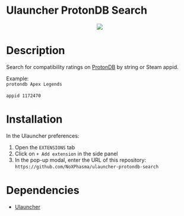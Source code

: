 # Ulauncher ProtonDB Search

<p align="center">
 <img src="https://user-images.githubusercontent.com/7719590/185583814-2f1899c6-44b0-4842-9748-6d97a24902e3.png" />
</p>

# Description
Search for compatibility ratings on <a href="https://www.protondb.com/app/960090" target="_blank">ProtonDB</a> by string or Steam appid.

Example:<br>
`protondb Apex Legends`<br><br>
`appid 1172470`

# Installation
In the Ulauncher preferences:
1. Open the `EXTENSIONS` tab
2. Click on `+ Add extension` in the side panel
3. In the pop-up modal, enter the URL of this repository: `https://github.com/NoXPhasma/ulauncher-protondb-search`


# Dependencies
- [Ulauncher](https://ulauncher.io/)
